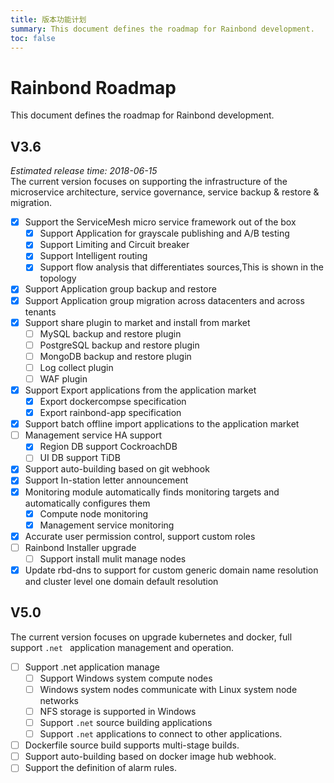 ```yaml
---
title: 版本功能计划
summary: This document defines the roadmap for Rainbond development.
toc: false
---
```


# Rainbond Roadmap
This document defines the roadmap for Rainbond development.

## V3.6
*Estimated release time: 2018-06-15*   
The current version focuses on supporting the infrastructure of the microservice architecture, service governance, service backup & restore & migration.

- [x] Support the ServiceMesh micro service framework out of the box
    - [x] Support Application for grayscale publishing and A/B testing
    - [x] Support Limiting and Circuit breaker
    - [x] Support Intelligent routing
    - [x] Support flow analysis that differentiates sources,This is shown in the topology
- [x] Support Application group backup and restore
- [x] Support Application group migration across datacenters and across tenants
- [x] Support share plugin to market and install from market
    - [ ] MySQL backup and restore plugin
    - [ ] PostgreSQL backup and restore plugin
    - [ ] MongoDB backup and restore plugin
    - [ ] Log collect plugin  
    - [ ] WAF plugin
- [x] Support Export applications from the application market
    - [x] Export dockercompse specification
    - [x] Export rainbond-app specification
- [x] Support batch offline import applications to the application market    
- [ ] Management service HA support
    - [x] Region DB support CockroachDB
    - [ ] UI DB support TiDB
- [x] Support auto-building based on git webhook  
- [x] Support In-station letter announcement
- [x] Monitoring module automatically finds monitoring targets and automatically configures them
    - [x] Compute node monitoring
    - [x] Management service monitoring
- [x] Accurate user permission control, support custom roles
- [ ] Rainbond Installer upgrade
  - [ ] Support install mulit manage nodes
- [x] Update rbd-dns to support for custom generic domain name resolution and cluster level one domain default resolution

## V5.0
The current version focuses on upgrade kubernetes and docker,  full support `.net ` application management and operation.

- [ ] Support .net application manage
    - [ ] Support Windows system compute nodes
    - [ ] Windows system nodes communicate with Linux system node networks
    - [ ] NFS storage is supported in Windows
    - [ ] Support `.net` source building applications
    - [ ] Support `.net` applications to connect to other applications.
- [ ] Dockerfile source build supports multi-stage builds.  
- [ ] Support auto-building based on docker image hub webhook.
- [ ] Support the definition of alarm rules.
